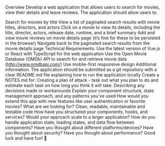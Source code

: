 Overview
Develop a web application that allows users to search for movies, view their details and leave reviews. The application should allow users to:

Search for movies by title
View a list of paginated search results with movie titles, directors, and actors
Click on a movie to view its details, including the title, director, actors, release date, runtime, and a brief summary
Add and view movie reviews on movie details page (it’s fine for these to be persisted in the browser)
Navigate back to the paginated search results from the movie details page
Technical Requirements:
Use the latest version of Vue.js or React with TypeScript for the web application
Use the Open Movie Database (OMDb) API to search for and retrieve movie data (http://www.omdbapi.com/)
Use mobile-first responsive design
Additional information:
The application should be submitted as a git repository with a clear README.md file explaining how to run the application locally
Create a NOTES.md for:
Creating a plan of attack - task out what you plan to do and estimate each task on how long you think it will take.
Describing any decisions made or workarounds
Explain your component structure, state management approach, and any patterns you've used
How would you extend this app with new features like user authentication or favorite movies?
What are we looking for?
Clean, readable, maintainable and testable code
How have you structured your components, hooks, and services? Would your approach scale to a larger application?
How do you handle application state, loading states, and data flow between components?
Have you thought about different platforms/devices?
Have you thought about security?
Have you thought about performance?
Good luck and have fun! 🎉
